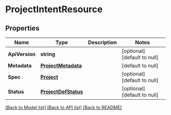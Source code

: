 # ProjectIntentResource

## Properties
Name | Type | Description | Notes
------------ | ------------- | ------------- | -------------
**ApiVersion** | **string** |  | [optional] [default to null]
**Metadata** | [**ProjectMetadata**](project_metadata.md) |  | [default to null]
**Spec** | [**Project**](project.md) |  | [optional] [default to null]
**Status** | [**ProjectDefStatus**](project_def_status.md) |  | [optional] [default to null]

[[Back to Model list]](../README.md#documentation-for-models) [[Back to API list]](../README.md#documentation-for-api-endpoints) [[Back to README]](../README.md)
